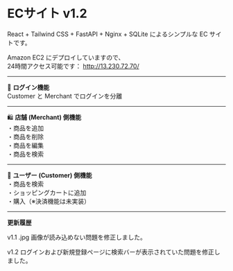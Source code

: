 # ECサイト v1.2

React + Tailwind CSS + FastAPI + Nginx + SQLite によるシンプルな EC サイトです。

Amazon EC2 にデプロイしていますので、  
24時間アクセス可能です： 
http://13.230.72.70/

---

🔐 **ログイン機能**  
Customer と Merchant でログインを分離

---

🛍️ **店舗 (Merchant) 側機能**  
・商品を追加  
・商品を削除  
・商品を編集  
・商品を検索  

---

👤 **ユーザー (Customer) 側機能**  
・商品を検索  
・ショッピングカートに追加  
・購入（※決済機能は未実装）

---

**更新履歴**

v1.1
.jpg 画像が読み込めない問題を修正しました。

v1.2
ログインおよび新規登録ページに検索バーが表示されていた問題を修正しました。

